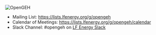 ![OpenGEH](https://artwork.lfenergy.org/projects/opengeh/horizontal/color/opengeh-horizontal-color.svg)

- Mailing List: https://lists.lfenergy.org/g/opengeh
- Calendar of Meetings: https://lists.lfenergy.org/g/opengeh/calendar
- Slack Channel: #opengeh on [LF Energy Slack](https://slack.lfenergy.org)
